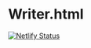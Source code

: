 # Writer.html
[![Netlify Status](https://api.netlify.com/api/v1/badges/dbb8037b-9594-43a2-a349-f283e4821a91/deploy-status)](festive-lichterman-98ebff.netlify.com)
